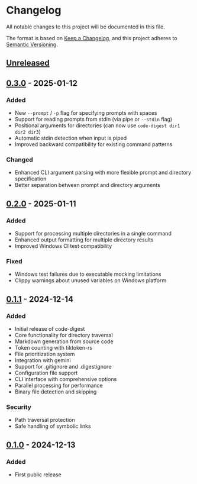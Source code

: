 # Changelog

All notable changes to this project will be documented in this file.

The format is based on [Keep a Changelog](https://keepachangelog.com/en/1.0.0/),
and this project adheres to [Semantic Versioning](https://semver.org/spec/v2.0.0.html).

## [Unreleased]

## [0.3.0] - 2025-01-12

### Added
- New `--prompt` / `-p` flag for specifying prompts with spaces
- Support for reading prompts from stdin (via pipe or `--stdin` flag)
- Positional arguments for directories (can now use `code-digest dir1 dir2 dir3`)
- Automatic stdin detection when input is piped
- Improved backward compatibility for existing command patterns

### Changed
- Enhanced CLI argument parsing with more flexible prompt and directory specification
- Better separation between prompt and directory arguments

## [0.2.0] - 2025-01-11

### Added
- Support for processing multiple directories in a single command
- Enhanced output formatting for multiple directory results
- Improved Windows CI test compatibility

### Fixed
- Windows test failures due to executable mocking limitations
- Clippy warnings about unused variables on Windows platform

## [0.1.1] - 2024-12-14

### Added
- Initial release of code-digest
- Core functionality for directory traversal
- Markdown generation from source code
- Token counting with tiktoken-rs
- File prioritization system
- Integration with gemini
- Support for .gitignore and .digestignore
- Configuration file support
- CLI interface with comprehensive options
- Parallel processing for performance
- Binary file detection and skipping

### Security
- Path traversal protection
- Safe handling of symbolic links

## [0.1.0] - 2024-12-13

### Added
- First public release

[Unreleased]: https://github.com/matiasvillaverde/code-digest/compare/v0.3.0...HEAD
[0.3.0]: https://github.com/matiasvillaverde/code-digest/compare/v0.2.0...v0.3.0
[0.2.0]: https://github.com/matiasvillaverde/code-digest/compare/v0.1.1...v0.2.0
[0.1.1]: https://github.com/matiasvillaverde/code-digest/compare/v0.1.0...v0.1.1
[0.1.0]: https://github.com/matiasvillaverde/code-digest/releases/tag/v0.1.0